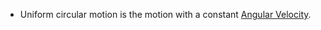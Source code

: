 - Uniform circular motion is the motion with a constant [Angular Velocity](Angular%20Variable/Angular%20Velocity.md).